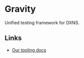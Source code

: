 # Gravity

Unified testing framework for DXNS.

## Links

* [Our tooling docs](docs/content/tools/monorepo-tooling.md)

